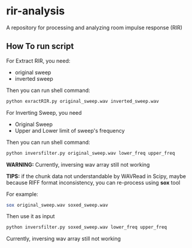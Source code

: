 # rir-analysis
A repository for processing and analyzing room impulse response (RIR)

## How To run script

For Extract RIR, you need:
- original sweep
- inverted sweep

Then you can run shell command:

```sh
python exractRIR.py original_sweep.wav inverted_sweep.wav
```

For Inverting Sweep, you need
- Original Sweep
- Upper and Lower limit of sweep's frequency

Then you can run shell command:

```sh
python inversfilter.py original_sweep.wav lower_freq upper_freq
```

**WARNING:** Currently, inversing wav array still not working

**TIPS:** if the chunk data not understandable by WAVRead in Scipy, maybe because RIFF format inconsistency, you can re-process using **sox** tool

For example:

```sh
sox original_sweep.wav soxed_sweep.wav
```

Then use it as input

```sh
python inversfilter.py soxed_sweep.wav lower_freq upper_freq
```

Currently, inversing wav array still not working

